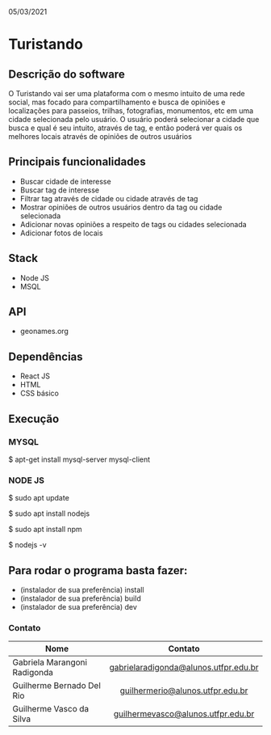 05/03/2021

# Turistando
## Descrição do software
O Turistando vai ser uma plataforma com o mesmo intuito de uma rede social, mas focado para compartilhamento e busca de opiniões e localizações para passeios, trilhas, fotografias, monumentos, etc em uma cidade selecionada pelo usuário. O usuário poderá selecionar a cidade que busca e qual é seu intuito, através de tag, e então poderá ver quais os melhores locais através de opiniões de outros usuários


## Principais funcionalidades
- Buscar cidade de interesse
- Buscar tag de interesse
- Filtrar tag através de cidade ou cidade através de tag
- Mostrar opiniões de outros usuários dentro da tag ou cidade selecionada
- Adicionar novas opiniões a respeito de tags ou cidades selecionada
- Adicionar fotos de locais


## Stack 
- Node JS
- MSQL


## API
- geonames.org


## Dependências 
- React JS
- HTML
- CSS básico


## Execução

### MYSQL
$ apt-get install mysql-server mysql-client


### NODE JS
$ sudo apt update

$ sudo apt install nodejs

$ sudo apt install npm

$ nodejs -v

## Para rodar o programa basta fazer:

- (instalador de sua preferência) install
- (instalador de sua preferência) build
- (instalador de sua preferência) dev 



### Contato
| Nome                          | Contato                                |
| ----------------------------- |:--------------------------------------:| 
| Gabriela Marangoni Radigonda  | gabrielaradigonda@alunos.utfpr.edu.br  |
| Guilherme Bernado Del Rio     | guilhermerio@alunos.utfpr.edu.br       |  
| Guilherme Vasco da Silva      | guilhermevasco@alunos.utfpr.edu.br     |

